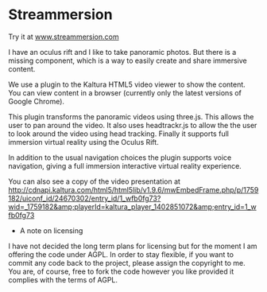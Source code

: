 Streammersion
====================
Try it at www.streammersion.com

I have an oculus rift and I like to take panoramic photos. But there is a missing component, which is a way to easily create and share immersive content.

We use a plugin to the Kaltura HTML5 video viewer to show the content. You can view content in a browser (currently only the latest versions of Google Chrome).

This plugin transforms the panoramic videos using three.js. This allows the user to pan around the video. It also uses headtrackr.js to allow the the user to look around the video using head tracking. Finally it supports full immersion virtual reality using the Oculus Rift.

In addition to the usual navigation choices the plugin supports voice navigation, giving a full immersion interactive virtual reality experience.

You can also see a copy of the video presentation at http://cdnapi.kaltura.com/html5/html5lib/v1.9.6/mwEmbedFrame.php/p/1759182/uiconf_id/24670302/entry_id/1_wfb0fg73?wid=_1759182&amp;playerId=kaltura_player_1402851072&amp;entry_id=1_wfb0fg73

- A note on licensing

I have not decided the long term plans for licensing but for the moment I am offering the code under AGPL. In order to stay flexible, if you want to commit any code back to the project, please assign the copyright to me. You are, of course, free to fork the code however you like provided it complies with the terms of AGPL.
